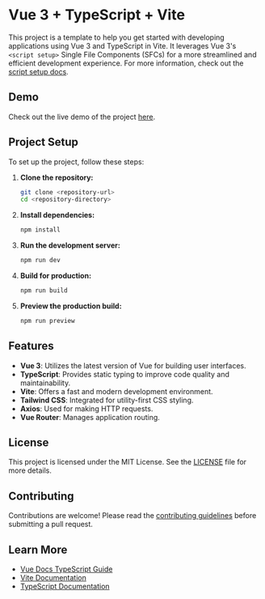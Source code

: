 # Vue 3 + TypeScript + Vite

This project is a template to help you get started with developing applications using Vue 3 and TypeScript in Vite. It leverages Vue 3's `<script setup>` Single File Components (SFCs) for a more streamlined and efficient development experience. For more information, check out the [script setup docs](https://v3.vuejs.org/api/sfc-script-setup.html#sfc-script-setup).

## Demo

Check out the live demo of the project [here](https://my-gbif-project.vercel.app/).

## Project Setup

To set up the project, follow these steps:

1. **Clone the repository:**
   ```bash
   git clone <repository-url>
   cd <repository-directory>
   ```

2. **Install dependencies:**
   ```bash
   npm install
   ```

3. **Run the development server:**
   ```bash
   npm run dev
   ```

4. **Build for production:**
   ```bash
   npm run build
   ```

5. **Preview the production build:**
   ```bash
   npm run preview
   ```

## Features

- **Vue 3**: Utilizes the latest version of Vue for building user interfaces.
- **TypeScript**: Provides static typing to improve code quality and maintainability.
- **Vite**: Offers a fast and modern development environment.
- **Tailwind CSS**: Integrated for utility-first CSS styling.
- **Axios**: Used for making HTTP requests.
- **Vue Router**: Manages application routing.

## License

This project is licensed under the MIT License. See the [LICENSE](LICENSE) file for more details.

## Contributing

Contributions are welcome! Please read the [contributing guidelines](CONTRIBUTING.md) before submitting a pull request.

## Learn More

- [Vue Docs TypeScript Guide](https://vuejs.org/guide/typescript/overview.html#project-setup)
- [Vite Documentation](https://vitejs.dev/guide/)
- [TypeScript Documentation](https://www.typescriptlang.org/docs/)

